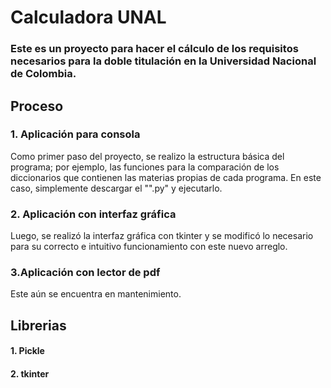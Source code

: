 # Calculadora UNAL
### Este es un proyecto para hacer el cálculo de los requisitos necesarios para la doble titulación en la Universidad Nacional de Colombia.

## Proceso
### 1. Aplicación para consola
Como primer paso del proyecto, se realizo la estructura básica del programa; por ejemplo, las funciones para la comparación de los diccionarios que contienen las materias propias de cada programa. 
En este caso, simplemente descargar el "".py" y ejecutarlo.
### 2. Aplicación con interfaz gráfica
Luego, se realizó la interfaz gráfica con tkinter y se modificó lo necesario para su correcto e intuitivo funcionamiento con este nuevo arreglo.

### 3.Aplicación con lector de pdf
Este aún se encuentra en mantenimiento.

## Librerias
#### 1. Pickle
#### 2. tkinter
